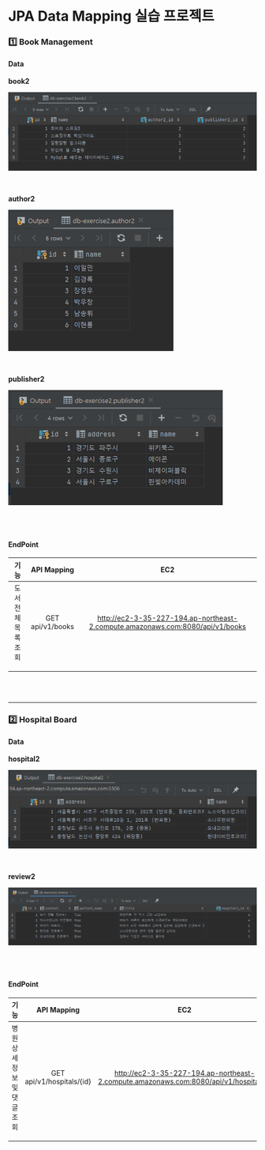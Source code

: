 # JPA Data Mapping 실습 프로젝트

### 1️⃣ Book Management

#### Data

**book2**

![image-20221123220926530](./assets/image-20221123220926530.png)

<br />

**author2**

![image-20221123213242255](./assets/image-20221123213242255.png)

<br />

**publisher2**

![image-20221123213320684](./assets/image-20221123213320684.png)

<br />

<br />

#### EndPoint

|        기능         |   API Mapping    |                             EC2                              |
| :-----------------: | :--------------: | :----------------------------------------------------------: |
| 도서 전체 목록 조회 | GET api/v1/books | http://ec2-3-35-227-194.ap-northeast-2.compute.amazonaws.com:8080/api/v1/books |
|                     |                  |                                                              |
|                     |                  |                                                              |
|                     |                  |                                                              |

<br />

<br />

---

### 2️⃣ Hospital Board

#### Data

**hospital2**

![image-20221123214546638](./assets/image-20221123214546638.png)

<br />

**review2**

![image-20221123223249656](./assets/image-20221123223249656.png)

<br />

<br />

#### EndPoint

|            기능            |        API Mapping        |                             EC2                              |
| :------------------------: | :-----------------------: | :----------------------------------------------------------: |
| 병원 상세정보 및 댓글 조회 | GET api/v1/hospitals/{id} | http://ec2-3-35-227-194.ap-northeast-2.compute.amazonaws.com:8080/api/v1/hospitals/4 |
|                            |                           |                                                              |
|                            |                           |                                                              |
|                            |                           |                                                              |

